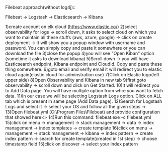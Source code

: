 Filebeat approach(without log4j)::

Filebeat -> Logstash -> Elasticsearch -> Kibana

1)create account on elk cloud (https://www.elastic.co/)
2)select observability for logs -> scroll down, it asks to select cloud on which you want to maintain all these stuffs (aws, azure, google) 
  -> click on create deployment -> It will show you a popup window with username and password. You can simply copy and paste it somewhere 
     or you can download the file
3)close the popup
4)you will see "Open Kiban" option (sometime it asks to download kibana)
5)Scroll down -> you will have Easticsearch endpoint, Kibana endpoint and CloudId. Copy and paste these thing somewhere.
6)goto email and verify email it will redirect you to elastic cloud again(elastic cloud for adminstration use)
7)Click on Elastic logo(left upper side)
8)Open Observability and Kibana in new tab
9)first goto observability -> scroll down and click on Get Started.
10)It will redirect you to Add Data page. You will have multiple option from whre you want to fetch data.
11)In our case we will be selecting Logstash Logs option. Click on ALL tab which is present in same page (Add Data page).
12)Search for Logstash Logs and select it -> select your OS and follow all the given steps -> 
13)Open filebeat.yml (C:\Program Files\Filebeat) and provide configuration that showed here<<link>>
14)Run this command: filebeat.exe -c filebeat.yml
15)click on menu -> management -> stack management -> data -> index management -> index templates -> create template
16)click on menu -> management -> stack management -> kibana -> index pattern -> create index pattern -> 
  search for create template(created in 1st step) -> choose timestamp field
15)click on discover -> select your index pattern
